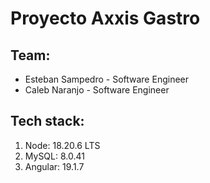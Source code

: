 # Proyecto Axxis Gastro

## Team:

* Esteban Sampedro - Software Engineer
* Caleb Naranjo - Software Engineer

## Tech stack:

1. Node: 18.20.6 LTS
2. MySQL: 8.0.41
3. Angular: 19.1.7

